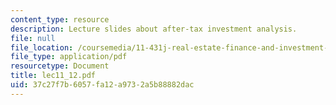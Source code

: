 ```yaml
---
content_type: resource
description: Lecture slides about after-tax investment analysis.
file: null
file_location: /coursemedia/11-431j-real-estate-finance-and-investment-fall-2006/37c27f7b6057fa12a9732a5b88882dac_lec11_12.pdf
file_type: application/pdf
resourcetype: Document
title: lec11_12.pdf
uid: 37c27f7b-6057-fa12-a973-2a5b88882dac
---
```

